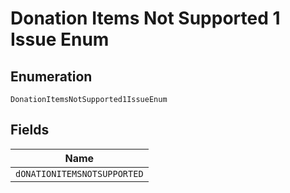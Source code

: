 
# Donation Items Not Supported 1 Issue Enum

## Enumeration

`DonationItemsNotSupported1IssueEnum`

## Fields

| Name |
|  --- |
| `dONATIONITEMSNOTSUPPORTED` |

